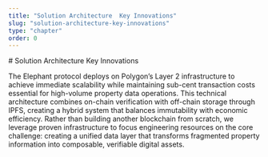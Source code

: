 ```yaml
---
title: "Solution Architecture  Key Innovations"
slug: "solution-architecture-key-innovations"
type: "chapter"
order: 0
---
```


\# Solution Architecture Key Innovations

The Elephant protocol deploys on Polygon’s Layer 2 infrastructure to
achieve immediate scalability while maintaining sub-cent transaction
costs essential for high-volume property data operations. This technical
architecture combines on-chain verification with off-chain storage
through IPFS, creating a hybrid system that balances immutability with
economic efficiency. Rather than building another blockchain from
scratch, we leverage proven infrastructure to focus engineering
resources on the core challenge: creating a unified data layer that
transforms fragmented property information into composable, verifiable
digital assets.
